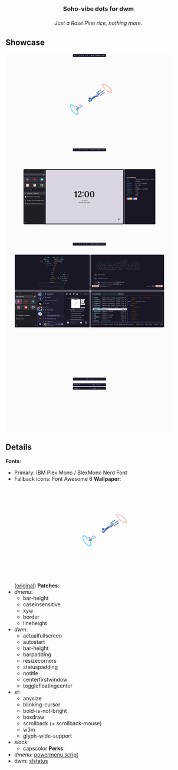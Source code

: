 ### **<p align=center>Soho-vibe dots for dwm**</p>
###### *<p align=center>Just a Rosé Pine rice, nothing more.</p>*
## Showcase
![](./showcase.png)
## Details
**Fonts**:
* Primary: IBM Plex Mono / BlexMono Nerd Font
* Fallback icons: Font Awesome 6
**Wallpaper**: ![](./rosepine-portal-cake.png) ([original](./gruv-portal-cake.png))
**Patches**:
* *dmenu*:
    * bar-height
    * caseinsensitive
    * xyw
    * border
    * lineheight
* *dwm*:
    * actualfullscreen
    * autostart
    * bar-height
    * barpadding
    * resizecorners
    * statuspadding
    * notitle
    * centerfirstwindow
    * togglefloatingcenter
* *st*:
    * anysize
    * blinking-cursor
    * bold-is-not-bright
    * boxdraw
    * scrollback (+ scrollback-mouse)
    * w3m
    * glyph-wide-support
* *slock*:
    * capscolor
**Perks**:
* *dmenu*: [powermenu script](./dmenu/powermenu.sh)
* dwm: [slstatus](./slstatus/)

